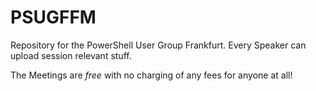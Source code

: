 # PSUGFFM
Repository for the PowerShell User Group Frankfurt. Every Speaker can upload session relevant stuff.

The Meetings are *free* with no charging of any fees for anyone at all! 
